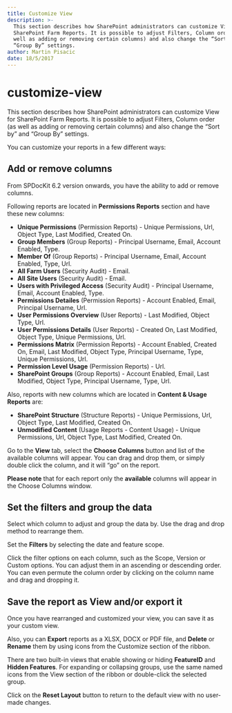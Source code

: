 ```yaml
---
title: Customize View
description: >-
  This section describes how SharePoint administrators can customize View for
  SharePoint Farm Reports. It is possible to adjust Filters, Column order (as
  well as adding or removing certain columns) and also change the “Sort by” and
  “Group By” settings.
author: Martin Pisacic
date: 18/5/2017
---
```


# customize-view

This section describes how SharePoint administrators can customize View for SharePoint Farm Reports. It is possible to adjust Filters, Column order \(as well as adding or removing certain columns\) and also change the “Sort by” and “Group By” settings.

You can customize your reports in a few different ways:

## **Add or remove columns**

From SPDocKit 6.2 version onwards, you have the ability to add or remove columns.

Following reports are located in **Permissions Reports** section and have these new columns:

* **Unique Permissions** \(Permission Reports\) - Unique Permissions, Url, Object Type, Last Modified, Created On.
* **Group Members** \(Group Reports\) - Principal Username, Email, Account Enabled, Type.
* **Member Of** \(Group Reports\) - Principal Username, Email, Account Enabled, Type, Url.
* **All Farm Users** \(Security Audit\) - Email.
* **All Site Users** \(Security Audit\) - Email.
* **Users with Privileged Access** \(Security Audit\) - Principal Username, Email, Account Enabled, Type.
* **Permissions Detailes** \(Permission Reports\) - Account Enabled, Email, Principal Username, Url.
* **User Permissions Overview** \(User Reports\) - Last Modified, Object Type, Url.
* **User Permissions Details** \(User Reports\) - Created On, Last Modified, Object Type, Unique Permissions, Url.
* **Permissions Matrix** \(Permission Reports\) - Account Enabled, Created On, Email, Last Modified, Object Type, Principal Username, Type, Unique Permissions, Url.
* **Permission Level Usage** \(Permission Reports\) - Url.
* **SharePoint Groups** \(Group Reports\) - Account Enabled, Email, Last Modified, Object Type, Principal Username, Type, Url.

Also, reports with new columns which are located in **Content & Usage Reports** are:

* **SharePoint Structure** \(Structure Reports\) - Unique Permissions, Url, Object Type, Last Modified, Created On.
* **Unmodified Content** \(Usage Reports - Content Usage\) - Unique Permissions, Url, Object Type, Last Modified, Created On.

Go to the **View** tab, select the **Choose Columns** button and list of the available columns will appear. You can drag and drop them, or simply double click the column, and it will “go” on the report.

**Please note** that for each report only the **available** columns will appear in the Choose Columns window.

## **Set the filters and group the data**

Select which column to adjust and group the data by. Use the drag and drop method to rearrange them.

Set the **Filters** by selecting the date and feature scope.

Click the filter options on each column, such as the Scope, Version or Custom options. You can adjust them in an ascending or descending order. You can even permute the column order by clicking on the column name and drag and dropping it.

## **Save the report as View and/or export it**

Once you have rearranged and customized your view, you can save it as your custom view.

Also, you can **Export** reports as a XLSX, DOCX or PDF file, and **Delete** or **Rename** them by using icons from the Customize section of the ribbon.

There are two built-in views that enable showing or hiding **FeatureID** and **Hidden Features**. For expanding or collapsing groups, use the same named icons from the View section of the ribbon or double-click the selected group.

Click on the **Reset Layout** button to return to the default view with no user-made changes.

